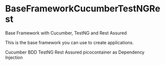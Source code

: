 # BaseFrameworkCucumberTestNGRest
Base Framework with Cucumber, TestNG and Rest Assured

This is the base framework you can use to create applications.

Cucumber BDD
TestNG
Rest Assured
picocontainer as Dependency Injection
